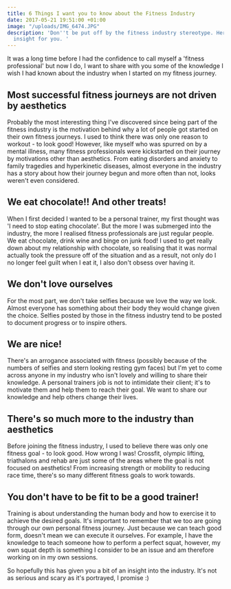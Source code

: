 ```yaml
---
title: 6 Things I want you to know about the Fitness Industry
date: 2017-05-21 19:51:00 +01:00
image: "/uploads/IMG_6474.JPG"
description: 'Don''t be put off by the fitness industry stereotype. Here''s a little
  insight for you. '
---
```


It was a long time before I had the confidence to call myself a 'fitness professional' but now I do, I want to share with you some of the knowledge I wish I had known about the industry when I started on my fitness journey. 

## Most successful fitness journeys are not driven by aesthetics 

Probably the most interesting thing I've discovered since being part of the fitness industry is the motivation behind why a lot of people got started on their own fitness journeys. I used to think there was only one reason to workout - to look good! However, like myself who was spurred on by a mental illness, many fitness professionals were kickstarted on their journey by motivations other than aesthetics. From eating disorders and anxiety to family tragedies and hyperkinetic diseases, almost everyone in the industry has a story about how their journey begun and more often than not, looks weren't even considered.

## We eat chocolate!! And other treats!

When I first decided I wanted to be a personal trainer, my first thought was 'I need to stop eating chocolate'. But the more I was submerged into the industry, the more I realised fitness professionals are just regular people. We eat chocolate, drink wine and binge on junk food! I used to get really down about my relationship with chocolate, so realising that it was normal actually took the pressure off of the situation and as a result, not only do I no longer feel guilt when I eat it, I also don't obsess over having it.

## We don't love ourselves

For the most part, we don't take selfies because we love the way we look. Almost everyone has something about their body they would change given the choice. Selfies posted by those in the fitness industry tend to be posted to document progress or to inspire others.

## We are nice! 

There's an arrogance associated with fitness (possibly because of the numbers of selfies and stern looking resting gym faces) but I'm yet to come across anyone in my industry who isn't lovely and willing to share their knowledge. A personal trainers job is not to intimidate their client; it's to motivate them and help them to reach their goal. We want to share our knowledge and help others change their lives. 

## There's so much more to the industry than aesthetics

Before joining the fitness industry, I used to believe there was only one fitness goal - to look good. How wrong I was! Crossfit, olympic lifting, triathalons and rehab are just some of the areas where the goal is not focused on aesthetics! From increasing strength or mobility to reducing race time, there's so many different fitness goals to work towards. 

## You don't have to be fit to be a good trainer! 

Training is about understanding the human body and how to exercise it to achieve the desired goals. It's important to remember that we too are going through our own personal fitness journey. Just because we can teach good form, doesn't mean we can execute it ourselves. For example, I have the knowledge to teach someone how to perform a perfect squat, however, my own squat depth is something I consider to be an issue and am therefore working on in my own sessions. 

So hopefully this has given you a bit of an insight into the industry. It's not as serious and scary as it's portrayed, I promise :) 
